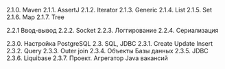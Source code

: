 2.1.0. Maven 
2.1.1. AssertJ
2.1.2. Iterator
2.1.3. Generic
2.1.4. List
2.1.5. Set
2.1.6. Map
2.1.7. Tree


2.2.1 Ввод-вывод
2.2.2. Socket
2.2.3. Логгирование
2.2.4. Сериализация

2.3.0. Настройка PostgreSQL
2.3. SQL, JDBC
2.3.1. Create Update Insert
2.3.2. Query
2.3.3. Outer join
2.3.4. Объекты Базы данных
2.3.5. JDBC
2.3.6. Liquibase
2.3.7. Проект. Агрегатор Java вакансий
